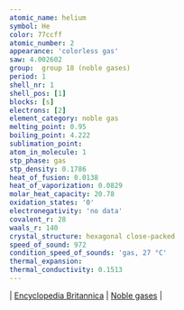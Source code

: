 ```yaml
---
atomic_name: helium
symbol: He
color: 77ccff
atomic_number: 2
appearance: 'colorless gas'
saw: 4.002602
group: 	group 18 (noble gases)
period: 1
shell_nr: 1
shell_pos: [1]
blocks: [s]
electrons: [2]
element_category: noble gas
melting_point: 0.95
boiling_point: 4.222
sublimation_point:
atom_in_molecule: 1
stp_phase: gas
stp_density: 0.1786
heat_of_fusion: 0.0138
heat_of_vaporization: 0.0829
molar_heat_capacity: 20.78
oxidation_states: '0'
electronegativity: 'no data'
covalent_r: 28
waals_r: 140
crystal_structure: hexagonal close-packed
speed_of_sound: 972
condition_speed_of_sounds: 'gas, 27 °C'
thermal_expansion:
thermal_conductivity: 0.1513
---
```

\|
<a href="https://www.britannica.com/science/helium-chemical-element" target="_blank" >Encyclopedia Britannica</a>
\|
<a href="https://www.britannica.com/science/noble-gas" target="_blank" >Noble gases</a>
\|


